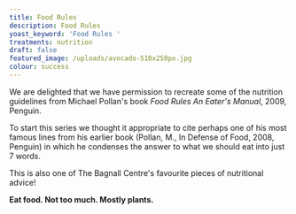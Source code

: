 ```yaml
---
title: Food Rules
description: Food Rules
yoast_keyword: 'Food Rules '
treatments: nutrition
draft: false
featured_image: /uploads/avocado-510x250px.jpg
colour: success
---
```

We are delighted that we have permission to recreate some of the nutrition guidelines from Michael Pollan's book _Food Rules An Eater's Manual_, 2009, Penguin. 

To start this series we thought it appropriate to cite perhaps one of his most famous lines from his earlier book (Pollan, M., In Defense of Food, 2008, Penguin) in which he condenses the answer to what we should eat into just 7 words. 

This is also one of The Bagnall Centre's favourite pieces of nutritional advice! 

**Eat food. Not too much. Mostly plants.**
